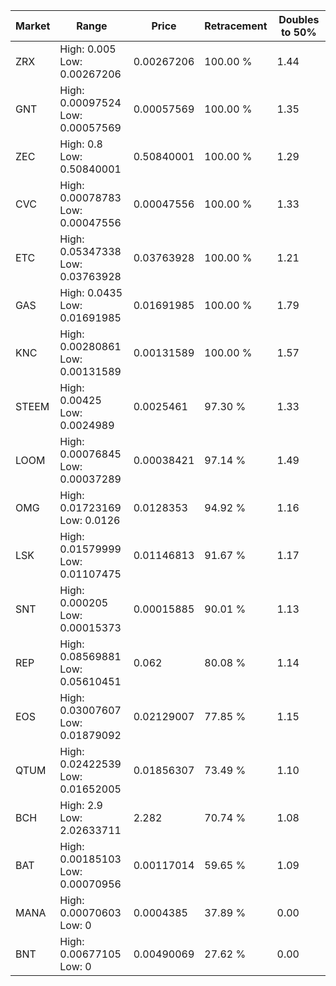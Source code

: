 | Market | Range | Price| Retracement | Doubles to 50% |
| --- | --- | --- | --- | --- |
| ZRX | High: 0.005<br />Low: 0.00267206 | 0.00267206 | 100.00 % | 1.44 |
| GNT | High: 0.00097524<br />Low: 0.00057569 | 0.00057569 | 100.00 % | 1.35 |
| ZEC | High: 0.8<br />Low: 0.50840001 | 0.50840001 | 100.00 % | 1.29 |
| CVC | High: 0.00078783<br />Low: 0.00047556 | 0.00047556 | 100.00 % | 1.33 |
| ETC | High: 0.05347338<br />Low: 0.03763928 | 0.03763928 | 100.00 % | 1.21 |
| GAS | High: 0.0435<br />Low: 0.01691985 | 0.01691985 | 100.00 % | 1.79 |
| KNC | High: 0.00280861<br />Low: 0.00131589 | 0.00131589 | 100.00 % | 1.57 |
| STEEM | High: 0.00425<br />Low: 0.0024989 | 0.0025461 | 97.30 % | 1.33 |
| LOOM | High: 0.00076845<br />Low: 0.00037289 | 0.00038421 | 97.14 % | 1.49 |
| OMG | High: 0.01723169<br />Low: 0.0126 | 0.0128353 | 94.92 % | 1.16 |
| LSK | High: 0.01579999<br />Low: 0.01107475 | 0.01146813 | 91.67 % | 1.17 |
| SNT | High: 0.000205<br />Low: 0.00015373 | 0.00015885 | 90.01 % | 1.13 |
| REP | High: 0.08569881<br />Low: 0.05610451 | 0.062 | 80.08 % | 1.14 |
| EOS | High: 0.03007607<br />Low: 0.01879092 | 0.02129007 | 77.85 % | 1.15 |
| QTUM | High: 0.02422539<br />Low: 0.01652005 | 0.01856307 | 73.49 % | 1.10 |
| BCH | High: 2.9<br />Low: 2.02633711 | 2.282 | 70.74 % | 1.08 |
| BAT | High: 0.00185103<br />Low: 0.00070956 | 0.00117014 | 59.65 % | 1.09 |
| MANA | High: 0.00070603<br />Low: 0 | 0.0004385 | 37.89 % | 0.00 |
| BNT | High: 0.00677105<br />Low: 0 | 0.00490069 | 27.62 % | 0.00 |

